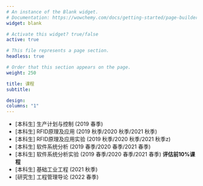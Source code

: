 ```yaml
---
# An instance of the Blank widget.
# Documentation: https://wowchemy.com/docs/getting-started/page-builder/
widget: blank

# Activate this widget? true/false
active: true

# This file represents a page section.
headless: true

# Order that this section appears on the page.
weight: 250

title: 课程
subtitle: 

design:
columns: "1"
---
```


- [本科生] 生产计划与控制 (2019 春季)
- [本科生] RFID原理及应用 (2019 秋季/2020 秋季/2021 秋季)
- [本科生] RFID原理及应用实验 (2019 秋季/2020 秋季/2021 秋季z)
- [本科生] 软件系统分析 (2019 春季/2020 春季/2021 春季)
- [本科生] 软件系统分析实验 (2019 春季/2020 春季/2021 春季) **评估前10%课程**
- [本科生] 基础工业工程 (2021 秋季)
- [研究生] 工程管理导论 (2022 春季)
